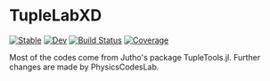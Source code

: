 # TupleLabXD

[![Stable](https://img.shields.io/badge/docs-stable-blue.svg)](https://PhysicsCodesLab.github.io/TupleLabXD.jl/stable/)
[![Dev](https://img.shields.io/badge/docs-dev-blue.svg)](https://PhysicsCodesLab.github.io/TupleLabXD.jl/dev/)
[![Build Status](https://github.com/PhysicsCodesLab/TupleLabXD.jl/workflows/CI/badge.svg)](https://github.com/PhysicsCodesLab/TupleLabXD.jl/actions)
[![Coverage](https://codecov.io/gh/PhysicsCodesLab/TupleLabXD.jl/branch/master/graph/badge.svg)](https://codecov.io/gh/PhysicsCodesLab/TupleLabXD.jl)

Most of the codes come from Jutho's package TupleTools.jl. Further changes are made by PhysicsCodesLab.

